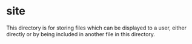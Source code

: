 # site

This directory is for storing files which can be displayed to a user, either directly or by being included in another file in this directory.